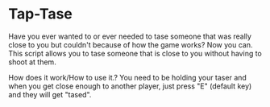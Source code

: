 # Tap-Tase

Have you ever wanted to or ever needed to tase someone that was really close to you but couldn't because of how the game works? Now you can. 
This script allows you to tase someone that is close to you without having to shoot at them.

How does it work/How to use it.?
You need to be holding your taser and when you get close enough to another player, just press "E" (default key) and they will get "tased".
